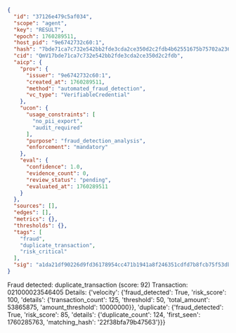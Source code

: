 ```json
{
  "id": "37126e479c5af034",
  "scope": "agent",
  "key": "RESULT",
  "epoch": 1760289511,
  "host_pid": "9e6742732c60:1",
  "hash": "7bde71ca7c732e542bb2fde3cda2ce350d2c2fdb4b62551675b75702a2364240",
  "cid": "QmV17bde71ca7c732e542bb2fde3cda2ce350d2c2fdb",
  "aicp": {
    "prov": {
      "issuer": "9e6742732c60:1",
      "created_at": 1760289511,
      "method": "automated_fraud_detection",
      "vc_type": "VerifiableCredential"
    },
    "ucon": {
      "usage_constraints": [
        "no_pii_export",
        "audit_required"
      ],
      "purpose": "fraud_detection_analysis",
      "enforcement": "mandatory"
    },
    "eval": {
      "confidence": 1.0,
      "evidence_count": 0,
      "review_status": "pending",
      "evaluated_at": 1760289511
    }
  },
  "sources": [],
  "edges": [],
  "metrics": {},
  "thresholds": {},
  "tags": [
    "fraud",
    "duplicate_transaction",
    "risk_critical"
  ],
  "sig": "a1da21df90226d9fd36178954cc471b1941a8f246351cdfd7b8fcb75f53dbc5b"
}
```

Fraud detected: duplicate_transaction (score: 92)
Transaction: 021000023546405
Details: {'velocity': {'fraud_detected': True, 'risk_score': 100, 'details': {'transaction_count': 125, 'threshold': 50, 'total_amount': 53865875, 'amount_threshold': 10000000}}, 'duplicate': {'fraud_detected': True, 'risk_score': 85, 'details': {'duplicate_count': 124, 'first_seen': 1760285763, 'matching_hash': '22f38bfa79b47563'}}}